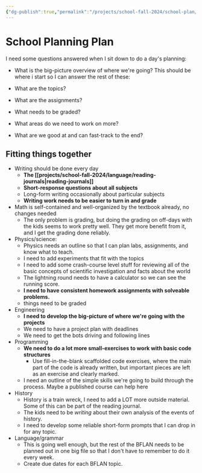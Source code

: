 ```yaml
---
{"dg-publish":true,"permalink":"/projects/school-fall-2024/school-plan/"}
---
```




# School Planning Plan

I need some questions answered when I sit down to do a day's planning:

- What is the big-picture overview of where we're going? This should be where i start so I can answer the rest of these:

- What are the topics?
- What are the assignments?
- What needs to be graded?
- What areas do we need to work on more?
- What are we good at and can fast-track to the end?

## Fitting things together

- Writing should be done every day
    - **The [[projects/school-fall-2024/language/reading-journals\|reading-journals]]**
    - **Short-response questions about all subjects**
    - Long-form writing occasionally about particular subjects
    - **Writing work needs to be easier to turn in and grade**
- Math is self-contained and well-organized by the textbook already, no changes needed
    - The only problem is grading, but doing the grading on off-days with the kids seems to work pretty well. They get more benefit from it, and I get the grading done reliably.
- Physics/science: 
    - Physics needs an outline so that I can plan labs, assignments, and know what to teach.
    - I need to add experiments that fit with the topics
    - I need to add some crash-course level stuff for reviewing all of the basic concepts of scientific investigation and facts about the world
    - The lightning round needs to have a calculator so we can see the running score.
    - **I need to have consistent homework assignments with solveable problems.**
    - things need to be graded
- Engineering
    - **I need to develop the big-picture of where we're going with the projects**
    - We need to have a project plan with deadlines
    - We need to get the bots driving and following lines
- Programming
    - **We need to do a lot more small-exercises to work with basic code structures**
        - Use fill-in-the-blank scaffolded code exercises, where the main part of the code is already written, but important pieces are left as an exercise and clearly marked.
    - I need an outline of the simple skills we're going to build through the process. Maybe a published course can help here
- History
    - History is a train wreck, I need to add a LOT more outside material. Some of this can be part of the reading journal.
    - The kids need to be *writing* about their own analysis of the events of history.
    - I need to develop some reliable short-form prompts that I can drop in for any topic.
- Language/grammar
    - This is going well enough, but the rest of the BFLAN needs to be planned out in one big file so that I don't have to remember to do it every week.
    - Create due dates for each BFLAN topic.
